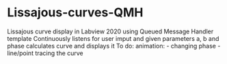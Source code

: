 # Lissajous-curves-QMH
Lissajous curve display in Labview 2020 using Queued Message Handler template
Continuously listens for user imput and given parameters a, b and phase calculates curve and displays it
To do:
  animation: - changing phase
             - line/point tracing the curve
